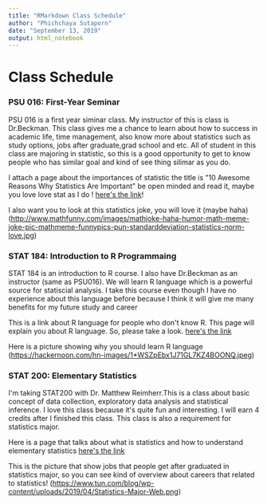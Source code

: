 ```yaml
---
title: "RMarkdown Class Schedule"
author: "Phichchaya Sutaporn"
date: "September 13, 2019"
output: html_notebook
---
```

# Class Schedule

### PSU 016: First-Year Seminar

PSU 016 is a first year siminar class. My instructor of this is class is Dr.Beckman. This class gives me a chance to learn about how to success in academic life, time management, also know more about statistics such as study options, jobs after graduate,grad school and etc. All of student in this class are majoring in statistic, so this is a good opportunity to get to know people who has similar goal and kind of see thing silimar as you do.

I attach a page about the importances of statistic the title is "10 Awesome Reasons Why Statistics Are Important" be open minded and read it, maybe you love love stat as I do ! [here's the link](https://medium.com/@john_marsh7/10-awesome-reasons-why-statistics-are-important-96b87e283640)!

I also want you to look at this statistics joke, you will love it (maybe haha)(http://www.mathfunny.com/images/mathjoke-haha-humor-math-meme-joke-pic-mathmeme-funnypics-pun-standarddeviation-statistics-norm-love.jpg)


### STAT 184: Introduction to R Programmaing

STAT 184 is an introduction to R course. I also have Dr.Beckman as an instructor (same as PSU016). We will learn R language which is a powerful source for statiscial analysis. I take this course even though I have no experience about this language before because I think it will give me many benefits for my future study and career

This is a link about R language for people who don't know R. This page will explain you about R language. So, please take a look. [here's the link](https://www.r-project.org/about.html)

Here is a picture showing why you should learn R language (https://hackernoon.com/hn-images/1*WSZpEbx1J71GL7KZ4BOONQ.jpeg)


### STAT 200: Elementary Statistics

I'm taking STAT200 with Dr. Matthew Reimherr.This is a class about basic concept of data collection, exploratory data analysis and statistical inference. I love this class because it's quite fun and interesting. I will earn 4 credits after I finished this class. This class is also a requirement for statistics major.

Here is a page that talks about what is statistics and how to understand elementary statistics [here's the link](https://www.statisticshowto.datasciencecentral.com/what-is-elementary-statistics/)

This is the picture that show jobs that people get after graduated in statistics major, so you can see kind of overview about careers that related to statistics! (https://www.tun.com/blog/wp-content/uploads/2019/04/Statistics-Major-Web.png)
